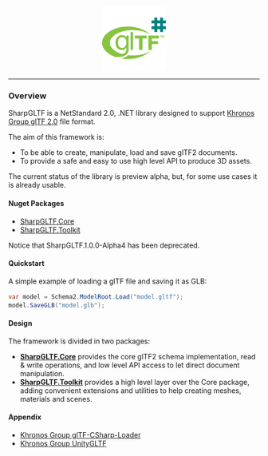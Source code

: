<p align="center">
<img src="build/Icons/glTF2Sharp.png" height=128 />
</p>

---

### Overview

SharpGLTF is a NetStandard 2.0, .NET library designed to support
[Khronos Group glTF 2.0](https://github.com/KhronosGroup/glTF) file format.

The aim of this framework is:

- To be able to create, manipulate, load and save glTF2 documents.
- To provide a safe and easy to use high level API to produce 3D assets.

The current status of the library is preview alpha, but, for some use cases it is already usable.

#### Nuget Packages

- [SharpGLTF.Core](https://www.nuget.org/packages/SharpGLTF.Core)
- [SharpGLTF.Toolkit](https://www.nuget.org/packages/SharpGLTF.Toolkit)

Notice that SharpGLTF.1.0.0-Alpha4 has been deprecated.

#### Quickstart

A simple example of loading a glTF file and saving it as GLB:

```c#
var model = Schema2.ModelRoot.Load("model.gltf");
model.SaveGLB("model.glb");
```

#### Design

The framework is divided in two packages:

- __[SharpGLTF.Core](src/SharpGLTF.Core/README.md)__ provides the core glTF2 schema implementation, read & write operations,
and low level API access to let direct document manipulation.
- __[SharpGLTF.Toolkit](src/SharpGLTF.Toolkit/README.md)__ provides a high level layer over the Core package, adding convenient
extensions and utilities to help creating meshes, materials and scenes.

#### Appendix

- [Khronos Group glTF-CSharp-Loader](https://github.com/KhronosGroup/glTF-CSharp-Loader)
- [Khronos Group UnityGLTF](https://github.com/KhronosGroup/UnityGLTF)
